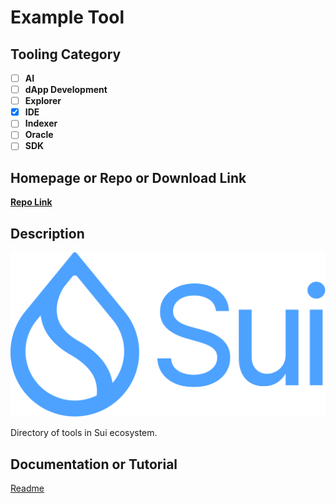 # Example Tool

## Tooling Category

- [ ] **AI**
- [ ] **dApp Development**
- [ ] **Explorer**
- [x] **IDE**
- [ ] **Indexer**
- [ ] **Oracle**
- [ ] **SDK**

## Homepage or Repo or Download Link

**[Repo Link](https://github.com/sui-foundation/sui-devtools-directory)**

## Description

![Sui Logo](../img/Sui_Symbol_Sea.png)

Directory of tools in Sui ecosystem.

## Documentation or Tutorial

[Readme](https://github.com/sui-foundation/sui-devtools-directory/blob/main/README.md)



